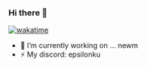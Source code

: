 ### Hi there 👋
[![wakatime](https://wakatime.com/badge/user/5e7b578f-0ef9-4a84-82cd-b0d685ddd12f.svg)](https://wakatime.com/@5e7b578f-0ef9-4a84-82cd-b0d685ddd12f)
<!--
**EpsilonKu/EpsilonKu** is a ✨ _special_ ✨ repository because its `README.md` (this file) appears on your GitHub profile.

Here are some ideas to get you started:

- 🔭 I’m currently working on ...
- 🌱 I’m currently learning ...
- 👯 I’m looking to collaborate on ...
- 🤔 I’m looking for help with ...
- 💬 Ask me about ...
- 📫 How to reach me: ...
- 😄 Pronouns: ...
- ⚡ Fun fact: ...
-->
- 🔭 I’m currently working on ... newm
- ⚡ My discord: epsilonku

